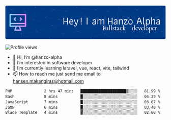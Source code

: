 ![Header](./github-header-image.png)

![Profile views](https://gpvc.arturio.dev/hanzo-alpha)

- 👋 Hi, I’m @hanzo-alpha
- 👀 I’m interested in software developer
- 🌱 I’m currently learning laravel, vue, react, vite, tailwind
- 📫 How to reach me just send me email to hansen.makangiras@hotmail.com 

<!---
hanzo-alpha/hanzo-alpha is a ✨ special ✨ repository because its `README.md` (this file) appears on your GitHub profile.
You can click the Preview link to take a look at your changes.
--->

<!--START_SECTION:waka-->

```txt
PHP              2 hrs 47 mins   ████████████████████▒░░░░   81.99 %
Bash             8 mins          █░░░░░░░░░░░░░░░░░░░░░░░░   04.39 %
JavaScript       7 mins          █░░░░░░░░░░░░░░░░░░░░░░░░   03.67 %
JSON             6 mins          █░░░░░░░░░░░░░░░░░░░░░░░░   03.40 %
Blade Template   4 mins          ▓░░░░░░░░░░░░░░░░░░░░░░░░   02.00 %
```

<!--END_SECTION:waka-->
